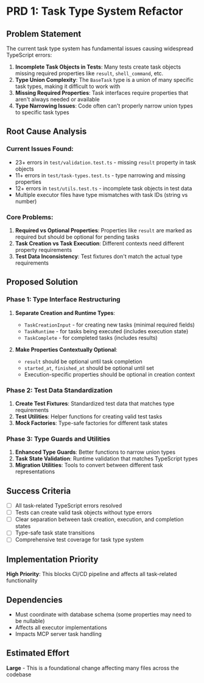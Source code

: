# PRD 1: Task Type System Refactor

## Problem Statement

The current task type system has fundamental issues causing widespread TypeScript errors:

1. **Incomplete Task Objects in Tests**: Many tests create task objects missing required properties like `result`, `shell_command`, etc.
2. **Type Union Complexity**: The `BaseTask` type is a union of many specific task types, making it difficult to work with
3. **Missing Required Properties**: Task interfaces require properties that aren't always needed or available
4. **Type Narrowing Issues**: Code often can't properly narrow union types to specific task types

## Root Cause Analysis

### Current Issues Found:
- 23+ errors in `test/validation.test.ts` - missing `result` property in task objects
- 11+ errors in `test/task-types.test.ts` - type narrowing and missing properties
- 12+ errors in `test/utils.test.ts` - incomplete task objects in test data
- Multiple executor files have type mismatches with task IDs (string vs number)

### Core Problems:
1. **Required vs Optional Properties**: Properties like `result` are marked as required but should be optional for pending tasks
2. **Task Creation vs Task Execution**: Different contexts need different property requirements
3. **Test Data Inconsistency**: Test fixtures don't match the actual type requirements

## Proposed Solution

### Phase 1: Type Interface Restructuring
1. **Separate Creation and Runtime Types**:
   - `TaskCreationInput` - for creating new tasks (minimal required fields)
   - `TaskRuntime` - for tasks being executed (includes execution state)
   - `TaskComplete` - for completed tasks (includes results)

2. **Make Properties Contextually Optional**:
   - `result` should be optional until task completion
   - `started_at`, `finished_at` should be optional until set
   - Execution-specific properties should be optional in creation context

### Phase 2: Test Data Standardization
1. **Create Test Fixtures**: Standardized test data that matches type requirements
2. **Test Utilities**: Helper functions for creating valid test tasks
3. **Mock Factories**: Type-safe factories for different task states

### Phase 3: Type Guards and Utilities
1. **Enhanced Type Guards**: Better functions to narrow union types
2. **Task State Validation**: Runtime validation that matches TypeScript types
3. **Migration Utilities**: Tools to convert between different task representations

## Success Criteria

- [ ] All task-related TypeScript errors resolved
- [ ] Tests can create valid task objects without type errors
- [ ] Clear separation between task creation, execution, and completion states
- [ ] Type-safe task state transitions
- [ ] Comprehensive test coverage for task type system

## Implementation Priority

**High Priority**: This blocks CI/CD pipeline and affects all task-related functionality

## Dependencies

- Must coordinate with database schema (some properties may need to be nullable)
- Affects all executor implementations
- Impacts MCP server task handling

## Estimated Effort

**Large** - This is a foundational change affecting many files across the codebase
